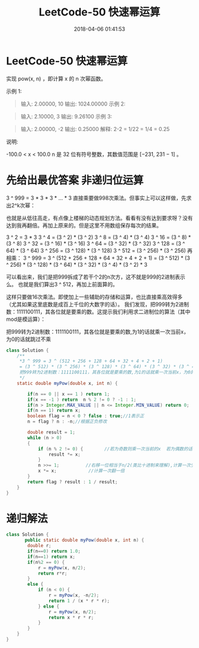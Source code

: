 ﻿---
title: LeetCode-50  快速幂运算
date: 2018-04-06 01:41:53
tags: [LeetCode]
categories: 面试题

---

# LeetCode-50  快速幂运算

实现 pow(x, n) ，即计算 x 的 n 次幂函数。

示例 1:

> 输入: 2.00000, 10 
输出: 1024.00000 
示例 2:

> 输入: 2.10000, 3 
输出: 9.26100 
示例 3:

> 输入: 2.00000, -2 
输出: 0.25000 
解释: 2-2 = 1/22 = 1/4 = 0.25

说明:

-100.0 < x < 100.0
n 是 32 位有符号整数，其数值范围是 [−231, 231 − 1] 。


# 先给出最优答案 非递归位运算

3 ^ 999 = 3 * 3 * 3 * … * 3
直接乘要做998次乘法。但事实上可以这样做，先求出2^k次幂：

也就是从低往高走，有点像上楼梯的动态规划方法。看看有没有达到要求呀？没有达到我再翻倍。再加上原来的。但是这里不用数组保存每次的结果。

3 ^ 2 = 3 * 3
3 ^ 4 = (3 ^ 2) * (3 ^ 2)
3 ^ 8 = (3 ^ 4) * (3 ^ 4)
3 ^ 16 = (3 ^ 8) * (3 ^ 8)
3 ^ 32 = (3 ^ 16) * (3 ^ 16)
3 ^ 64 = (3 ^ 32) * (3 ^ 32)
3 ^ 128 = (3 ^ 64) * (3 ^ 64)
3 ^ 256 = (3 ^ 128) * (3 ^ 128)
3 ^ 512 = (3 ^ 256) * (3 ^ 256)
再相乘：
3 ^ 999 = 3 ^ (512 + 256 + 128 + 64 + 32 + 4 + 2 + 1)
            = (3 ^ 512) * (3 ^ 256) * (3 ^ 128) * (3 ^ 64) * (3 ^ 32) * (3 ^ 4) * (3 ^ 2) * 3

可以看出来，我们是把999拆成了若干个2的n次方，这不就是999的2进制表示么。
也就是我们算出3 ^ 512，再加上前面算的。

这样只要做16次乘法。即使加上一些辅助的存储和运算，也比直接乘高效得多（尤其如果这里底数是成百上千位的大数字的话）。
我们发现，把999转为2进制数：1111100111，其各位就是要乘的数。这提示我们利用求二进制位的算法（其中mod是模运算）：

把999转为2进制数：1111100111，其各位就是要乘的数,为1的话就乘一次当前x，为0的话就跳过不乘

```Java
class Solution {
    /**
     *3 ^ 999 = 3 ^ (512 + 256 + 128 + 64 + 32 + 4 + 2 + 1)
     = (3 ^ 512) * (3 ^ 256) * (3 ^ 128) * (3 ^ 64) * (3 ^ 32) * (3 ^ 4) * (3 ^ 2) * 3
     把999转为2进制数：1111100111，其各位就是要乘的数,为1的话就乘一次当前x，为0的话就跳过不乘
     */
    static double myPow(double x, int n) {

        if(n == 0 || x == 1 ) return 1;
        if(x == -1 ) return  n % 2 != 0 ? -1 : 1;
        if(n > Integer.MAX_VALUE || n <= Integer.MIN_VALUE) return 0;
        if(n == 1) return x;
        boolean flag = n < 0 ? false : true;//1表示正
        n = flag ? n : -n;//根据正负修改

        double result = 1;
        while (n > 0)
        {
            if (n % 2 != 0) {        //若为奇数则乘一次当前的x  若为偶数的话不乘x
                result *= x;
            }
            n >>= 1;          //右移一位相当于n/2(类比十进制来理解),计算一次少一倍
            x *= x;            //计算一次翻一倍
        }
        return flag ? result : 1 / result;
    }
}
```

# 递归解法
```Java
class Solution {
       public static double myPow(double x, int n) {
        double r;
        if(n==0) return 1.0;
        if(n==1) return x;
        if(n%2 == 0) {
            r = myPow(x, n/2);
            return r*r;
        }
        else {
            if (n < 0) {
                r = myPow(x, -n/2);
                return 1 / (x * r * r);
            } else {
                r = myPow(x, n/2);
                return x * r * r;
            }
        }
    }
}
```

                                                                                                                                                                                                                                                                                                                                                                                                                                                                                                                                                                                                                                        
